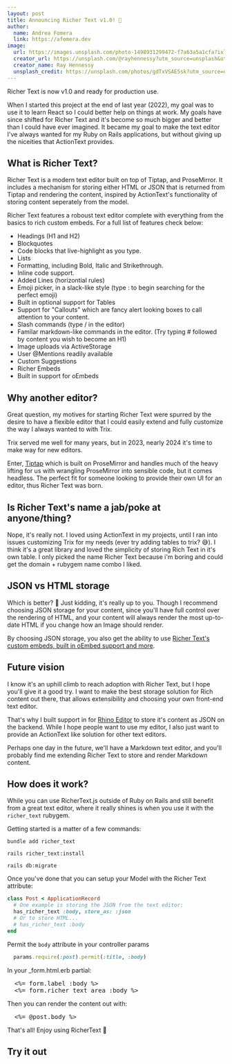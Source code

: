 ```yaml
---
layout: post
title: Announcing Richer Text v1.0! 🎉
author:
  name: Andrea Fomera
  link: https://afomera.dev
image:
  url: https://images.unsplash.com/photo-1498931299472-f7a63a5a1cfa?ixlib=rb-4.0.3&ixid=M3wxMjA3fDB8MHxwaG90by1wYWdlfHx8fGVufDB8fHx8fA%3D%3D&auto=format&fit=crop&w=4091&q=80
  creator_url: https://unsplash.com/@rayhennessy?utm_source=unsplash&utm_medium=referral&utm_content=creditCopyText
  creator_name: Ray Hennessy
  unsplash_credit: https://unsplash.com/photos/gdTxVSAE5sk?utm_source=unsplash&utm_medium=referral&utm_content=creditCopyText
---
```


Richer Text is now v1.0 and ready for production use.

When I started this project at the end of last year (2022), my goal was to use it to learn React so I could better help on things at work. My goals have since shifted for Richer Text and it's become so much bigger and better than I could have ever imagined. It became my goal to make the text editor I've always wanted for my Ruby on Rails applications, but without giving up the niceities that ActionText provides.

## What is Richer Text?

Richer Text is a modern text editor built on top of Tiptap, and ProseMirror. It includes a mechanism for storing either HTML or JSON that is returned from Tiptap and rendering the content, inspired by ActionText's functionality of storing content seperately from the model.

Richer Text features a roboust text editor complete with everything from the basics to rich custom embeds. For a full list of features check below:

- Headings (H1 and H2)
- Blockquotes
- Code blocks that live-highlight as you type.
- Lists
- Formatting, including Bold, Italic and Strikethrough.
- Inline code support.
- Added Lines (horizontial rules)
- Emoji picker, in a slack-like style (type : to begin searching for the perfect emoji)
- Built in optional support for Tables
- Support for "Callouts" which are fancy alert looking boxes to call attention to your content.
- Slash commands (type / in the editor)
- Familar markdown-like commands in the editor. (Try typing # followed by content you wish to become an H1)
- Image uploads via ActiveStorage
- User @Mentions readily available
- Custom Suggestions
- Richer Embeds
- Built in support for oEmbeds

## Why another editor?

Great question, my motives for starting Richer Text were spurred by the desire to have a flexible
editor that I could easily extend and fully customize the way I always wanted to with Trix.

Trix served me well for many years, but in 2023, nearly 2024 it's time to make way for new editors.

Enter, [Tiptap](https://tiptap.dev) which is built on ProseMirror and handles much of the heavy lifting for us with wrangling ProseMirror into sensible code, but it comes headless. The perfect fit for someone looking to provide their own UI for an editor, thus Richer Text was born.

## Is Richer Text's name a jab/poke at anyone/thing?

Nope, it's really not. I loved using ActionText in my projects, until I ran into issues customizing Trix for my needs (ever try adding tables to trix? 😅). I think it's a great library and loved the simplicity of storing Rich Text in it's own table. I only picked the name Richer Text because i'm boring and could get the domain + rubygem name combo I liked.

## JSON vs HTML storage

Which is better? 🤪 Just kidding, it's really up to you. Though I recommend choosing JSON storage for your content, since you'll have full control over the rendering of HTML, and your content will always render the most up-to-date HTML if you change how an Image should render.

By choosing JSON storage, you also get the ability to use <a href="/ruby-on-rails/embeds" target="_blank">Richer Text's custom embeds, built in oEmbed support and more</a>.

## Future vision

I know it's an uphill climb to reach adoption with Richer Text, but I hope you'll give it a good try. I want to make the best storage solution for Rich content out there, that allows extensibility and choosing your own front-end text editor.

That's why I built support in for <a href="https://rhino-editor.vercel.app" target="_blank">Rhino Editor</a> to store it's content as JSON on the backend. While I hope people want to use my editor, I also just want to provide an ActionText like solution for other text editors.

Perhaps one day in the future, we'll have a Markdown text editor, and you'll probably find me extending Richer Text to store and render Markdown content.

## How does it work?

While you can use RicherText.js outside of Ruby on Rails and still benefit from a great text editor, where it really shines is when you use it with the `richer_text` rubygem.

Getting started is a matter of a few commands:

```
bundle add richer_text

rails richer_text:install

rails db:migrate
```

Once you've done that you can setup your Model with the Richer Text attribute:

```ruby
class Post < ApplicationRecord
  # One example is storing the JSON from the text editor:
  has_richer_text :body, store_as: :json
  # Or to store HTML...
  # has_richer_text :body
end
```

Permit the `body` attribute in your controller params

```ruby
  params.require(:post).permit(:title, :body)
```

In your \_form.html.erb partial:

<pre>
  &lt;%= form.label :body %&gt;
  &lt;%= form.richer_text_area :body %&gt;
</pre>

Then you can render the content out with:

<pre>
  &lt;%= @post.body %&gt;
</pre>

That's all! Enjoy using RicherText 🥳

## Try it out

<input type="hidden" id="foobar" />
<richer-text-editor embeds-path="/richer-text-embeds" custom-suggestions='[{ "name": "snippets", "trigger": "!", "path": "snippets.json" },{ "name": "snippets2", "trigger": "{{", "path": "snippets2.json" }]' mentionable-users-path="/users.json" tables="true" input="foobar" callouts="true" bubble-menu-options='{ "highlight": false }' content="<div class='callout' data-color='gray'>

<p style='text-align: center'><strong><span style='font-size: 20px'>Welcome to RicherText</span></strong></p>
<p>RicherText aims to provide an alternative solution to using ActionText and Trix in Ruby on Rails. It uses a rich text editor based on TipTap (which itself is based on ProseMirror).</p>
</div>
<richer-text-embed sgid='1234'></richer-text-embed>

<h1>We have H1 headings</h1>
<p>We also have @mentions see an example here: <span data-type='mention' class='richer-text--mention' data-id='gid://app/User/2' data-label='Jane Doe' data-avatar-url='https://i.pravatar.cc/64?img=5' contenteditable='false'><img class='richer-text--mention-img' src='https://i.pravatar.cc/64?img=5' alt='Jane Doe'><span class='richer-text--mention-label'>Jane Doe</span></span>, coming at you live from a Richer Text Editor near you.</p>
<p>Not only do we have headings, and regular paragraphs, you can find an example ✨ <strong>Table</strong> ✨ below. Mind blowing stuff, isn't it? You can use the / insert menu to insert a Table</p>
<table>
  <tbody>
    <tr>
      <th>Name</th>
      <th colspan='3'>Description</th>
    </tr>
    <tr>
      <td>Cyndi Lauper</td>
      <td>singer</td>
      <td>songwriter</td>
      <td>actress</td>
    </tr>
  </tbody>
</table>

<p>Tables are an opt-in feature, so you'll need to pass <code>tables: true</code> to enable them where you want them.</p>
<h2>We have H2 headings</h2>
<p>Some text here</p>
<p>Code blocks? <em>We've got those!</em> It'll even <strong>syntax highlight</strong> as you type, try it! (Shift+Enter to exit a codeblock) Try hitting tab while you're in a codeblock too 😀.</p>
<pre>class Playground < ApplicationRecord
  has_richer_text :body
  
  validates :title, presence: true
end</pre>

<p>Need to support images in your text body? We can do that with three sizing options, small, medium and large.</p>
<img src='https://images.unsplash.com/photo-1563089145-599997674d42?ixlib=rb-4.0.3&ixid=M3wxMjA3fDB8MHxwaG90by1wYWdlfHx8fGVufDB8fHx8fA%3D%3D&auto=format&fit=crop&w=5340&q=80'>
<p>Photo by <a href='https://unsplash.com/@jrkorpa?utm_source=unsplash&utm_medium=referral&utm_content=creditCopyText'>Jr Korpa</a> on <a href='https://unsplash.com/photos/9XngoIpxcEo?utm_source=unsplash&utm_medium=referral&utm_content=creditCopyText'>Unsplash</a></p>

<richer-text-embed sgid='1235'></richer-text-embed>

" placeholder="Write something..."></richer-text-editor>
